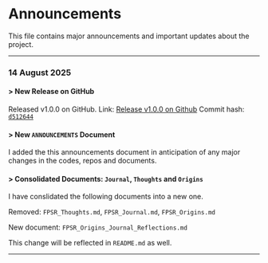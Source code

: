 # Announcements

This file contains major announcements and important updates about the project.

---

### 14 August 2025

#### > New Release on GitHub
Released v1.0.0 on GitHub. 
Link: [Release v1.0.0 on Github](https://github.com/patwooky/FPSR_Algorithm/releases/tag/v1.0.0)
Commit hash: [`d512644`](https://github.com/patwooky/FPSR_Algorithm/commit/d512644e19c3c8f8ad5600f5294ef38cd10417c0)

#### > New `ANNOUNCEMENTS` Document
I added the this announcements document in anticipation of any major changes in the codes, repos and documents.

#### > Consolidated Documents: `Journal`, `Thoughts` and `Origins`
I have conslidated the following documents into a new one.

Removed: 
`FPSR_Thoughts.md`, `FPSR_Journal.md`, `FPSR_Origins.md`

New document:
`FPSR_Origins_Journal_Reflections.md`

This change will be reflected in `README.md` as well.

---
